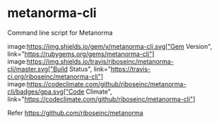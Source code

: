 # metanorma-cli
Command line script for Metanorma

image:https://img.shields.io/gem/v/metanorma-cli.svg["Gem Version", link="https://rubygems.org/gems/metanorma-cli"]
image:https://img.shields.io/travis/riboseinc/metanorma-cli/master.svg["Build Status", link="https://travis-ci.org/riboseinc/metanorma-cli"]
image:https://codeclimate.com/github/riboseinc/metanorma-cli/badges/gpa.svg["Code Climate", link="https://codeclimate.com/github/riboseinc/metanorma-cli"]


Refer https://github.com/riboseinc/metanorma
